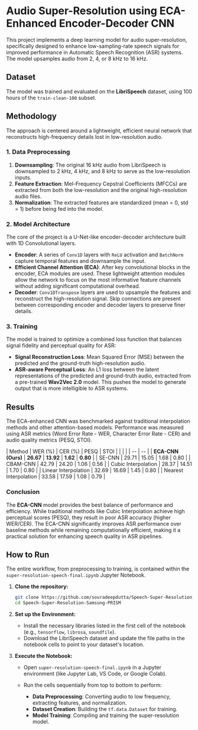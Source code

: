 # Audio Super-Resolution using ECA-Enhanced Encoder-Decoder CNN

This project implements a deep learning model for audio super-resolution, specifically designed to enhance low-sampling-rate speech signals for improved performance in Automatic Speech Recognition (ASR) systems. The model upsamples audio from 2, 4, or 8 kHz to 16 kHz.



## Dataset

The model was trained and evaluated on the **LibriSpeech** dataset, using 100 hours of the `train-clean-100` subset.



## Methodology

The approach is centered around a lightweight, efficient neural network that reconstructs high-frequency details lost in low-resolution audio.

### 1. Data Preprocessing

1. **Downsampling**: The original 16 kHz audio from LibriSpeech is downsampled to 2 kHz, 4 kHz, and 8 kHz to serve as the low-resolution inputs.
2. **Feature Extraction**: Mel-Frequency Cepstral Coefficients (MFCCs) are extracted from both the low-resolution and the original high-resolution audio files.
3. **Normalization**: The extracted features are standardized (mean = 0, std = 1) before being fed into the model.

### 2. Model Architecture

The core of the project is a U-Net-like encoder-decoder architecture built with 1D Convolutional layers.

* **Encoder**: A series of `Conv1D` layers with `ReLU` activation and `BatchNorm` capture temporal features and downsample the input.
* **Efficient Channel Attention (ECA)**: After key convolutional blocks in the encoder, ECA modules are used. These lightweight attention modules allow the network to focus on the most informative feature channels without adding significant computational overhead.
* **Decoder**: `Conv1DTranspose` layers are used to upsample the features and reconstruct the high-resolution signal. Skip connections are present between corresponding encoder and decoder layers to preserve finer details.

### 3. Training

The model is trained to optimize a combined loss function that balances signal fidelity and perceptual quality for ASR:

* **Signal Reconstruction Loss**: Mean Squared Error (MSE) between the predicted and the ground-truth high-resolution audio.
* **ASR-aware Perceptual Loss**: An L1 loss between the latent representations of the predicted and ground-truth audio, extracted from a pre-trained **Wav2Vec 2.0** model. This pushes the model to generate output that is more intelligible to ASR systems.



## Results

The ECA-enhanced CNN was benchmarked against traditional interpolation methods and other attention-based models. Performance was measured using ASR metrics (Word Error Rate - WER, Character Error Rate - CER) and audio quality metrics (PESQ, STOI).

| Method                | WER (%)   | CER (%)   | PESQ     | STOI     |
|  |  |  | -- | -- |
| **ECA-CNN (Ours)**    | **26.67** | **13.92** | **1.62** | **0.80** |
| SE-CNN                | 29.71     | 15.05     | 1.68     | 0.80     |
| CBAM-CNN              | 42.79     | 24.20     | 1.06     | 0.56     |
| Cubic Interpolation   | 28.37     | 14.51     | 1.70     | 0.80     |
| Linear Interpolation  | 32.69     | 16.69     | 1.45     | 0.80     |
| Nearest Interpolation | 33.58     | 17.59     | 1.08     | 0.79     |


### Conclusion

The **ECA-CNN** model provides the best balance of performance and efficiency. While traditional methods like Cubic Interpolation achieve high perceptual scores (PESQ), they result in poor ASR accuracy (higher WER/CER). The ECA-CNN significantly improves ASR performance over baseline methods while remaining computationally efficient, making it a practical solution for enhancing speech quality in ASR pipelines.



## How to Run

The entire workflow, from preprocessing to training, is contained within the `super-resolution-speech-final.ipynb` Jupyter Notebook.

1. **Clone the repository:**

   ```bash
   git clone https://github.com/souradeepdutta/Speech-Super-Resolution-Samsung-PRISM.git
   cd Speech-Super-Resolution-Samsung-PRISM
   ```

2. **Set up the Environment:**

   * Install the necessary libraries listed in the first cell of the notebook (e.g., `tensorflow`, `librosa`, `soundfile`).
   * Download the LibriSpeech dataset and update the file paths in the notebook cells to point to your dataset's location.

3. **Execute the Notebook:**

   * Open `super-resolution-speech-final.ipynb` in a Jupyter environment (like Jupyter Lab, VS Code, or Google Colab).
   * Run the cells sequentially from top to bottom to perform:

     * **Data Preprocessing**: Converting audio to low frequency, extracting features, and normalization.
     * **Dataset Creation**: Building the `tf.data.Dataset` for training.
     * **Model Training**: Compiling and training the super-resolution model.

